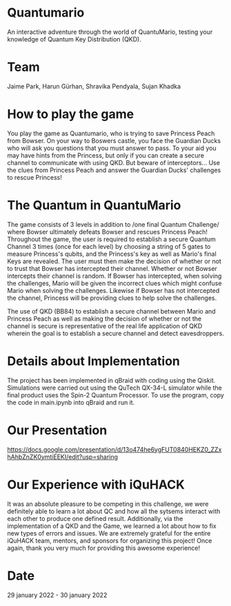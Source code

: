 # Quantumario
An interactive adventure through the world of QuantuMario, testing your knowledge of Quantum Key Distribution (QKD).

# Team
Jaime Park, Harun Gürhan, Shravika Pendyala, Sujan Khadka

# How to play the game
You play the game as Quantumario, who is trying to save Princess Peach from Bowser. On your way to Boswers castle, you face the Guardian Ducks who will ask you questions that you must answer to pass. To your aid you may have hints from the Princess, but only if you can create a secure channel to communicate with using QKD. But beware of interceptors...
Use the clues from Princess Peach and answer the Guardian Ducks' challenges to rescue Princess! 

# The Quantum in QuantuMario
The game consists of 3 levels in addition to /one final Quantum Challenge/ where Bowser ultimately defeats Bowser and rescues Princess Peach!
Throughout the game, the user is required to establish a secure Quantum Channel 3 times (once for each level) by choosing a string of 5 gates to measure Princess's qubits, and the Princess's key as well as Mario's final Keys are revealed. The user must then make the decision of whether or not to trust that Bowser has intercepted their channel. Whether or not Bowser intercepts their channel is random. If Bowser has intercepted, when solving the challenges, Mario will be given the incorrect clues which might confuse Mario when solving the challenges. Likewise if Bowser has not intercepted the channel, Princess will be providing clues to help solve the challenges. 

The use of QKD (BB84) to establish a secure channel between Mario and Princess Peach as well as making the decision of whether or not the channel is secure is representative of the real life application of QKD wherein the goal is to establish a secure channel and detect eavesdroppers. 

# Details about Implementation
The project has been implemented in qBraid with coding using the Qiskit. Simulations were carried out using the QuTech QX-34-L simulator while the final product uses the Spin-2 Quantum Processor. To use the program, copy the code in main.ipynb into qBraid and run it.

# Our Presentation
https://docs.google.com/presentation/d/13o474he6ygFUT0840HEKZ0_ZZxhAhbZnZK0ymtiEEKI/edit?usp=sharing

# Our Experience with iQuHACK
It was an absolute pleasure to be competing in this challenge, we were definitely able to learn a lot about QC and how all the sytsems interact with each other to produce one defined result. Additionally, via the implementation of a QKD and the Game, we learned a lot about how to fix new types of errors and issues. We are extremely grateful for the entire iQuHACK team, mentors, and sponsors for organizing this project! Once again, thank you very much for providing this awesome experience!

# Date
29 january 2022 - 30 january 2022
